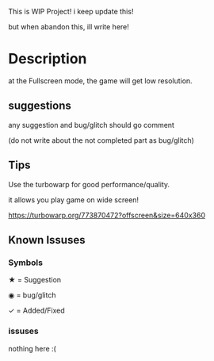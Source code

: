 This is WIP Project! i keep update this!

but when abandon this, ill write here! 

# Description

at the Fullscreen mode, the game will get low resolution.

## suggestions

any suggestion and bug/glitch should go comment

(do not write about the not completed part as bug/glitch)

## Tips

Use the turbowarp for good performance/quality.

it allows you play game on wide screen!

https://turbowarp.org/773870472?offscreen&size=640x360

## Known Issuses

### Symbols

★ = Suggestion

◉ = bug/glitch

✓ = Added/Fixed

### issuses

nothing here :(
